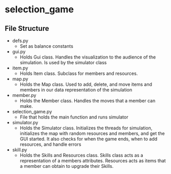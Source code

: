 # selection_game

## File Structure
 
* defs.py
    * Set as balance constants
* gui.py
    * Holds Gui class. Handles the visualization to the audience of the simulation. Is used by the simulator class 
* item.py
    * Holds Item class. Subclass for members and resources. 
* map.py
    * Holds the Map class. Used to add, delete, and move items and members in our data representation of the simulation
* member.py
    * Holds the Member class. Handles the moves that a member can make.
* selection_game.py
    * File that holds the main function and runs simulator
* simulator.py
    * Holds the Simulator class. Initializes the threads for simulation, initializes the map with random resources and members, and get the GUI started. It also checks for when the game ends, when to add resources, and handle errors
* skill.py
    * Holds the Skills and Resources class. Skills class acts as a representation of a members attributes. Resources acts as items that a member can obtain to upgrade their Skills.

